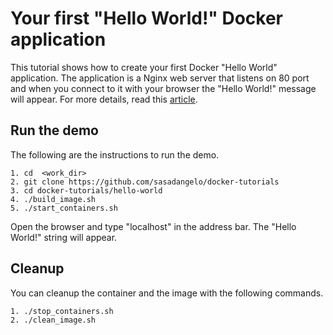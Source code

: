# Your first "Hello World!" Docker application

This tutorial shows how to create your first Docker "Hello World" application. The application is a Nginx web server that listens on 80 port and when you connect to it with your browser the "Hello World!" message will appear. For more details, read this [article](http://code4projects.altervista.org/getting-started-with-docker/).

## Run the demo

The following are the instructions to run the demo.

```
1. cd  <work_dir>
2. git clone https://github.com/sasadangelo/docker-tutorials
3. cd docker-tutorials/hello-world
4. ./build_image.sh
5. ./start_containers.sh
```

Open the browser and type "localhost" in the address bar. The "Hello World!" string will appear.

## Cleanup

You can cleanup the container and the image with the following commands.

```
1. ./stop_containers.sh
2. ./clean_image.sh
```

